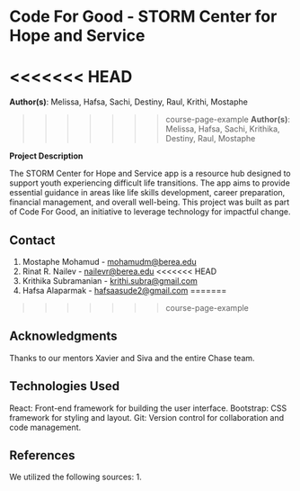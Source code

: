 # Code For Good - STORM Center for Hope and Service

<<<<<<< HEAD
=======
️**Author(s)**: Melissa, Hafsa, Sachi, Destiny, Raul, Krithi, Mostaphe
>>>>>>> course-page-example
️**Author(s)**: Melissa, Hafsa, Sachi, Krithika, Destiny, Raul, Mostaphe

️**Project Description**

The STORM Center for Hope and Service app is a resource hub designed to support youth experiencing difficult life transitions. The app aims to provide essential guidance in areas like life skills development, career preparation, financial management, and overall well-being. This project was built as part of Code For Good, an initiative to leverage technology for impactful change.

## Contact

1. Mostaphe Mohamud - mohamudm@berea.edu
2. Rinat R. Nailev - nailevr@berea.edu
<<<<<<< HEAD
3. Krithika Subramanian - krithi.subra@gmail.com
4. Hafsa Alaparmak - hafsaasude2@gmail.com
=======
>>>>>>> course-page-example

## Acknowledgments

Thanks to our mentors Xavier and Siva and the entire Chase team. 


## Technologies Used
React: Front-end framework for building the user interface.
Bootstrap: CSS framework for styling and layout.
Git: Version control for collaboration and code management.

## References

We utilized the following sources:
1. 

